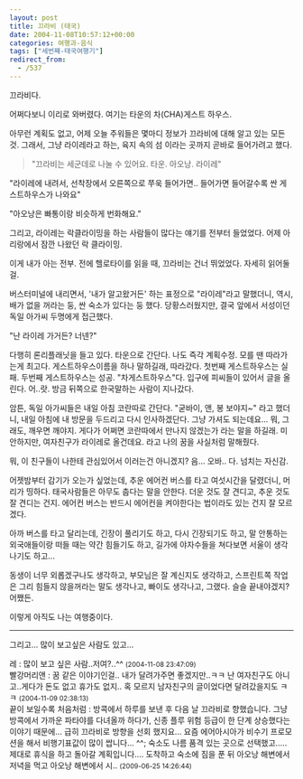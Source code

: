 ```yaml
---
layout: post
title: 끄라비 (태국)
date: 2004-11-08T10:57:12+00:00
categories: 여행과-음식
tags: ["세번째-태국여행기"]
redirect_from:
  - /537
---
```


끄라비다.

어쩌다보니 이리로 와버렸다. 여기는 타운의 차(CHA)게스트 하우스.

아무런 계획도 없고, 어제 오늘 주워들은 몇마디 정보가 끄라비에 대해 알고 있는 모든 것. 그래서, 그냥 라이레라고 하는, 육지 속의 섬 이라는 곳까지 곧바로 들어가려고 했다.

> "끄라비는 세군데로 나눌 수 있어요. 타운. 아오낭. 라이레"

"라이레에 내려서, 선착장에서 오른쪽으로 쭈욱 들어가면.. 들어가면 들어갈수록 싼 게스트하우스가 나와요"

"아오낭은 빠통이랑 비슷하게 번화해요."

그리고, 라이레는 락클라이밍을 하는 사람들이 많다는 얘기를 전부터 들었었다. 어제 아리랑에서 잠깐 나왔던 락 클라이밍.

이게 내가 아는 전부. 전에 헬로타이를 읽을 때, 끄라비는 건너 뛰었었다. 자세히 읽어둘걸.

버스터미널에 내리면서, '내가 알고왔거든' 하는 표정으로 "라이레"라고 말했더니, 역시, 배가 없을 꺼라는 둥, 싼 숙소가 있다는 둥 했다. 당황스러웠지만, 결국 앞에서 서성이던 독일 아가씨 두명에게 접근했다.

"난 라이레 가거든? 너넨?"

다행히 론리플래닛을 들고 있다. 타운으로 간단다. 나도 즉각 계획수정. 모를 땐 따라가는게 최고다. 게스트하우스이름을 하나 말하길래, 따라갔다. 첫번째 게스트하우스는 실패. 두번째 게스트하우스는 성공. "차게스트하우스"다. 입구에 피씨들이 있어서 글을 올린다. 어..랏. 방금 뒤쪽으로 한국말하는 사람이 지나갔다.

암튼, 독일 아가씨들은 내일 아침 코란따로 간단다. "굳바이, 앤, 봉 보야지~" 라고 했더니, 내일 아침에 내 방문을 두드리고 다시 인사하겠단다. 그냥 가셔도 되는데요... 뭐, 그래도, 깨우면 깨야지. 게다가 어쩌면 코란따에서 만나지 않겠는가 라는 말을 하길래. 미안하지만, 여자친구가 라이레로 올건데요. 라고 나의 꿈을 사실처럼 말해줬다.

뭐, 이 친구들이 나한테 관심있어서 이러는건 아니겠지? 음... 오바.. 다. 넘치는 자신감.

어젯밤부터 감기가 오는가 싶었는데, 추운 에어컨 버스를 타고 여섯시간을 달렸더니, 머리가 띵하다. 태국사람들은 아무도 춥다는 말을 안한다. 더운 것도 잘 견디고, 추운 것도 잘 견디는 건지. 에어컨 버스는 반드시 에어컨을 켜야한다는 법이라도 있는 건지 잘 모르겠다.

아까 버스를 타고 달리는데, 긴장이 풀리기도 하고, 다시 긴장되기도 하고, 말 안통하는 외국애들이랑 떠들 때는 약간 힘들기도 하고, 길가에 야자수들을 쳐다보면 서울이 생각나기도 하고...

동생이 너무 외롭겠구나도 생각하고, 부모님은 잘 계신지도 생각하고, 스프린트쪽 작업은 그리 힘들지 않을꺼라는 말도 생각나고, 빠이도 생각나고, 그랬다. 슬슬 끝내야겠지? 어쨌든.

이렇게 아직도 나는 여행중이다.

---

그리고... 많이 보고싶은 사람도 있고...
<div id=comments>
<div class=comment>
<!--- cmt:903 --->
<!--- mail: --->
<!--- parent:0 --->
레 : 
많이 보고 싶은 사람..저여?..^^
 <small>(2004-11-08 23:47:09)</small>
</div>
<div class=comment>
<!--- cmt:904 --->
<!--- mail: --->
<!--- parent:0 --->
빨강머리앤 : 
꿈 같은 이야기인걸..
내가 달려가주면 좋겠지만..ㅋㅋ 
난 여자친구도 아니고..게다가 돈도 없고 휴가도 없지..
혹 모르지 남자친구의 글이었다면 달려갔을지도 ㅋㅋ
 <small>(2004-11-09 02:38:13)</small>
</div>
<div class=comment>
<!--- cmt:905 --->
<!--- mail: --->
<!--- parent:0 --->
끝이 보일수록 처음처럼 : 
방콕에서 하루를 보낸 후 다음 날 끄라비로 향했습니다. 그냥 방콕에서 가까운 파타야를 다녀올까 하다가, 신종 플루 위험 등급이 한 단계 상승했다는 이야기 때문에... 급히 끄라비로 방향을 선회 했지요... 요즘 에어아시아가 비수기 프로모션을 해서 비행기표값이 많이 쌉니다... ^^; 숙소도 나름 품격 있는 곳으로 선택했고..... 제대로 휴식을 하고 돌아갈 계획입니다.... 도착하고 숙소에 짐을 푼 뒤 아오낭 해변에서 저녁을 먹고 아오낭 해변에서 시..
 <small>(2009-06-25 14:26:44)</small>
</div>
</div>
